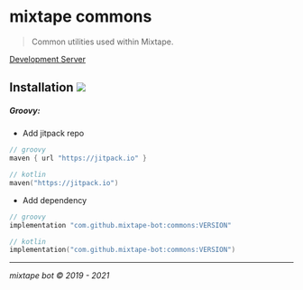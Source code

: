 # mixtape commons

> Common utilities used within Mixtape.

[Development Server](https://discord.gg/Vkbmb8kuH4)

## Installation [![](https://jitpack.io/v/mixtape-bot/commons.svg)](https://jitpack.io/#mixtape-bot/commons)

##### Groovy:

- Add jitpack repo

```groovy
// groovy
maven { url "https://jitpack.io" }
```

```kotlin
// kotlin
maven("https://jitpack.io")
```

- Add dependency

```groovy
// groovy
implementation "com.github.mixtape-bot:commons:VERSION"
```

```kotlin
// kotlin
implementation("com.github.mixtape-bot:commons:VERSION")
```

--- 

*mixtape bot &copy; 2019 - 2021*
